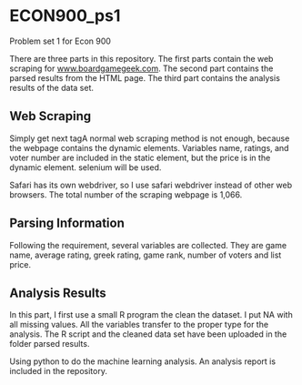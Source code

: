 # ECON900_ps1
Problem set 1 for Econ 900

There are three parts in this repository. The first parts contain the web scraping for www.boardgamegeek.com. The second part contains the parsed results from the HTML page. The third part contains the analysis results of the data set. 

## Web Scraping

Simply get next tagA normal web scraping method is not enough, because the webpage contains the dynamic elements. Variables name, ratings, and voter number are included in the static element, but the price is in the dynamic element. selenium will be used.

Safari has its own webdriver, so I use safari webdriver instead of other web browsers. The total number of the scraping webpage is 1,066.

## Parsing Information

Following the requirement, several variables are collected. They are game name, average rating, greek rating,  game rank, number of voters and list price. 
 
## Analysis Results

In this part, I first use a small R program the clean the dataset. I put NA with all missing values. All the variables transfer to the proper type for the analysis. The R script and the cleaned data set have been uploaded in the folder parsed results.

Using python to do the machine learning analysis. An analysis report is included in the repository. 

